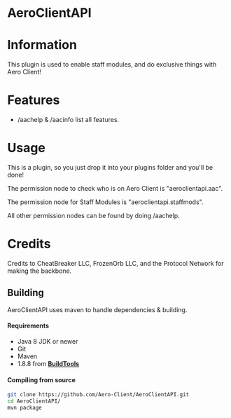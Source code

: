 # AeroClientAPI

# Information

This plugin is used to enable staff modules, and do exclusive things with Aero Client!

# Features

- /aachelp & /aacinfo list all features.

# Usage

This is a plugin, so you just drop it into your plugins folder and you'll be done!

The permission node to check who is on Aero Client is "aeroclientapi.aac".

The permission node for Staff Modules is "aeroclientapi.staffmods".

All other permission nodes can be found by doing /aachelp.

# Credits

Credits to CheatBreaker LLC, FrozenOrb LLC, and the Protocol Network for making the backbone.


## Building
AeroClientAPI uses maven to handle dependencies & building.

#### Requirements
* Java 8 JDK or newer
* Git
* Maven
* 1.8.8 from [**BuildTools**](https://www.spigotmc.org/wiki/buildtools/#1-8-8)


#### Compiling from source


```sh
git clone https://github.com/Aero-Client/AeroClientAPI.git
cd AeroClientAPI/
mvn package
```

